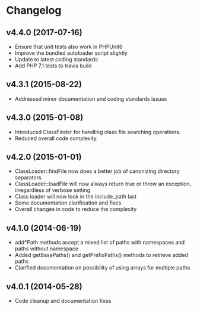 # Changelog #

## v4.4.0 (2017-07-16) ##

  * Ensure that unit tests also work in PHPUnit6
  * Improve the bundled autoloader script slightly
  * Update to latest coding standards
  * Add PHP 7.1 tests to travis build

## v4.3.1 (2015-08-22) ##

  * Addressed minor documentation and coding standards issues

## v4.3.0 (2015-01-08) ##

  * Introduced ClassFinder for handling class file searching operations.
  * Reduced overall code complexity.

## v4.2.0 (2015-01-01) ##

  * ClassLoader::findFile now does a better job of canonizing directory separators
  * ClassLoader::loadFile will now always return true or throw an exception,
    irregardless of verbose setting
  * Class loader will now look in the include_path last
  * Some documentation clarification and fixes
  * Overall changes in code to reduce the complexity

## v4.1.0 (2014-06-19) ##

  * add*Path methods accept a mixed list of paths with namespaces and paths
    without namespace
  * Added getBasePaths() and getPrefixPaths() methods to retrieve added paths
  * Clarified documentation on possibility of using arrays for multiple paths

## v4.0.1 (2014-05-28) ##

  * Code cleanup and documentation fixes
